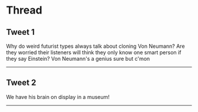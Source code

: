 # Thread

## Tweet 1

Why do weird futurist types always talk about cloning Von Neumann? Are they worried their listeners will think they only know one smart person if they say Einstein? Von Neumann's a genius sure but c'mon

---

## Tweet 2

We have his brain on display in a museum!

---


